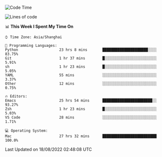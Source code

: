 <!--START_SECTION:waka-->
![Code Time](http://img.shields.io/badge/Code%20Time-792%20hrs%2017%20mins-blue)

![Lines of code](https://img.shields.io/badge/From%20Hello%20World%20I%27ve%20Written-22%20Thousand%20lines%20of%20code-blue)

📊 **This Week I Spent My Time On** 

```text
⌚︎ Time Zone: Asia/Shanghai

💬 Programming Languages: 
Python                   23 hrs 8 mins       █████████████████████░░░░   83.75% 
Git                      1 hr 37 mins        █░░░░░░░░░░░░░░░░░░░░░░░░   5.91% 
sh                       1 hr 23 mins        █░░░░░░░░░░░░░░░░░░░░░░░░   5.05% 
YAML                     55 mins             ░░░░░░░░░░░░░░░░░░░░░░░░░   3.37% 
Other                    12 mins             ░░░░░░░░░░░░░░░░░░░░░░░░░   0.75%

🔥 Editors: 
Emacs                    25 hrs 54 mins      ███████████████████████░░   93.27% 
Zsh                      1 hr 23 mins        █░░░░░░░░░░░░░░░░░░░░░░░░   5.03% 
VS Code                  28 mins             ░░░░░░░░░░░░░░░░░░░░░░░░░   1.71%

💻 Operating System: 
Mac                      27 hrs 32 mins      █████████████████████████   100.0%

```


 Last Updated on 18/08/2022 02:48:08 UTC
<!--END_SECTION:waka-->
